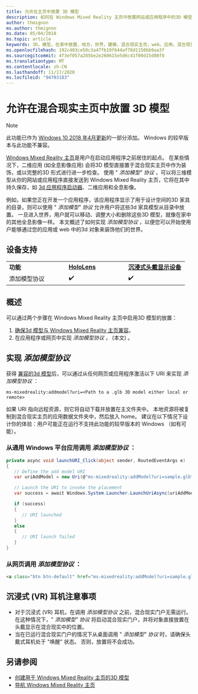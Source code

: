 ```yaml
---
title: 允许在主页中放置 3D 模型
description: 如何在 Windows Mixed Reality 主页中放置网站或应用程序中的3D 模型
author: thmignon
ms.author: thmignon
ms.date: 05/04/2018
ms.topic: article
keywords: 3D，模型，在家中放置，地方，世界，建模，混合现实主页，web，应用，混合现实耳机，windows mixed reality 耳机，虚拟现实耳机
ms.openlocfilehash: 192c403ce50c3a47fb19f644af78d1150bb9aa3f
ms.sourcegitcommit: 4f3ef057a285be2e260615e5d6c41f00d15d08f8
ms.translationtype: MT
ms.contentlocale: zh-CN
ms.lasthandoff: 11/17/2020
ms.locfileid: "94703183"
---
```

# <a name="enable-placement-of-3d-models-in-the-mixed-reality-home"></a>允许在混合现实主页中放置 3D 模型

> [!NOTE]
> 此功能已作为 [Windows 10 2018 年4月更新](https://docs.microsoft.com/windows/mixed-reality/enthusiast-guide/release-notes-april-2018)的一部分添加。 Windows 的较早版本与此功能不兼容。

[Windows Mixed Reality 主页](../discover/navigating-the-windows-mixed-reality-home.md)是用户在启动应用程序之前居住的起点。 在某些情况下，二维应用 (如全息影像应用) 会将3D 模型直接置于混合现实主页中作为装饰，或以完整的3D 形式进行进一步检查。 使用 " *添加模型" 协议* ，可以将三维模型从你的网站或应用程序直接发送到 Windows Mixed Reality 主页，它将在其中持久保存，如 [3d 应用程序启动器](3d-app-launcher-design-guidance.md)、二维应用和全息影像。 

例如，如果您正在开发一个应用程序，该应用程序显示了用于设计空间的3D 家具的目录，则可以使用 " *添加模型" 协议* 允许用户将这些3d 家具模型从目录中放置。 一旦进入世界，用户就可以移动、调整大小和删除这些3D 模型，就像在家中的其他全息影像一样。 本文概述了如何实现 *添加模型协议* ，以便您可以开始使用户能够通过您的应用或 web 中的3d 对象来装饰他们的世界。

## <a name="device-support"></a>设备支持

<table>
    <colgroup>
    <col width="33%" />
    <col width="33%" />
    <col width="33%" />
    </colgroup>
    <tr>
        <td><strong>功能</strong></td>
        <td><a href="../hololens-hardware-details.md"><strong>HoloLens</strong></a></td>
        <td><a href="../discover/immersive-headset-hardware-details.md"><strong>沉浸式头戴显示设备</strong></a></td>
    </tr>
     <tr>
        <td>添加模型协议</td>
        <td>✔️</td>
        <td>✔️</td>
    </tr>
</table>

## <a name="overview"></a>概述

可以通过两个步骤在 Windows Mixed Reality 主页中启用3D 模型的放置：
1. [确保3d 模型与 Windows Mixed Reality 主页兼容](creating-3d-models-for-use-in-the-windows-mixed-reality-home.md)。
2. 在应用程序或网页中实现 *添加模型协议* ， (本文) 。

## <a name="implementing-the-add-model-protocol"></a>实现 *添加模型协议*

获得 [兼容的3d 模型](creating-3d-models-for-use-in-the-windows-mixed-reality-home.md)后，可以通过从任何网页或应用程序激活以下 URI 来实现 *添加模型协议* ：

```
ms-mixedreality:addmodel?uri=<Path to a .glb 3D model either local or remote>
```

如果 URI 指向远程资源，则它将自动下载并放置在主文件夹中。 本地资源将被复制到混合现实主页的应用数据文件夹中，然后放入 home。 建议在以下情况下设计你的体验：用户可能正在运行不支持此功能的较早版本的 Windows （如有可能）。 

### <a name="invoking-the-add-model-protocol-from-a-universal-windows-platform-app"></a>从通用 Windows 平台应用调用 *添加模型协议* ：

```C#
private async void launchURI_Click(object sender, RoutedEventArgs e)
{
   // Define the add model URI
   var uriAddModel = new Uri(@"ms-mixedreality:addModel?uri=sample.glb");

   // Launch the URI to invoke the placement
   var success = await Windows.System.Launcher.LaunchUriAsync(uriAddModel);

   if (success)
   {
      // URI launched
   }
   else
   {
      // URI launch failed
   }
}
```

### <a name="invoking-the-add-model-protocol-from-a-webpage"></a>从网页调用 *添加模型协议* ：

```html
<a class="btn btn-default" href="ms-mixedreality:addModel?uri=sample.glb"> Place 3D Model </a>
```

## <a name="considerations-for-immersive-vr-headsets"></a>沉浸式 (VR) 耳机注意事项

* 对于沉浸式 (VR) 耳机，在调用 *添加模型协议* 之前，混合现实门户无需运行。 在这种情况下，" *添加模型" 协议* 将启动混合现实门户，并将对象直接放置在头戴显示在混合现实中的位置。 
* 当在已运行混合现实门户的情况下从桌面调用 " *添加模型" 协议* 时，请确保头戴式耳机处于 "唤醒" 状态。 否则，放置将不会成功。 

## <a name="see-also"></a>另请参阅

* [创建用于 Windows Mixed Reality 主页的3D 模型](creating-3d-models-for-use-in-the-windows-mixed-reality-home.md)
* [导航 Windows Mixed Reality 主页](../discover/navigating-the-windows-mixed-reality-home.md)
